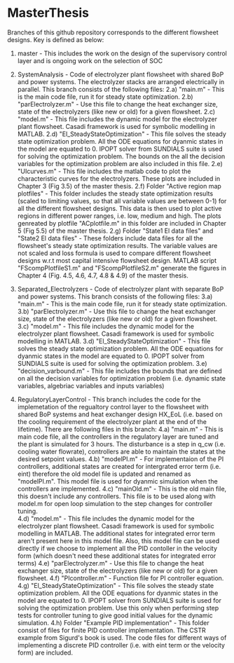 # MasterThesis
Branches of this github repository corresponds to the different flowsheet designs. Key is defined as below:
1.	master - This includes the work on the design of the supervisory control layer and is ongoing work on the selection of SOC 

2. SystemAnalysis - Code of electrolyzer plant flowsheet with shared BoP and power systems. The electrolyzer stacks are arranged electrically in parallel. This branch consists of the following files: 
2.a) "main.m" - This is the main code file, run it for steady state optimization. 
2.b) "parElectrolyzer.m" - Use this file to change the heat exchanger size, state of the electrolyzers (like new or old) for a given flowsheet. 
2.c) "model.m" - This file includes the dynamic model for the electrolyzer plant flowsheet. Casadi framework is used for symbolic modelling in MATLAB. 
2.d) "El_SteadyStateOptimization" - This file solves the steady state optimization problem. All the ODE equations for dyanmic states in the model are equated to 0. IPOPT solver from SUNDIALS suite is used for solving the optimization problem. The bounds on the all the decision variables for the optimization problem are also included in this file.
2.e) "UIcurves.m" - This file includes the matlab code to plot the characteristic curves for the electrolyzers. These plots are included in Chapter 3 (Fig 3.5) of the master thesis. 
2.f) Folder "Active region map plotfiles" - This folder includes the steady state optimization results (scaled to limiting values, so that all variable values are between 0-1) for all the different flowsheet designs. This data is then used to plot active regions in different power ranges, i.e. low, medium and high. The plots genreated by plotfile "ACplotfile.m" in this folder are included in Chapter 5 (Fig 5.5) of the master thesis.
2.g) Folder "State1 El data files" and "State2 El data files" - These folders include data files for all the flowsheet's steady state optimization results. The variable values are not scaled and loss formula is used to compare different flowsheet designs w.r.t most capital intensive flowsheet design. MATLAB script "FScompPlotfileS1.m" and "FScompPlotfileS2.m" generate the figures in Chapter 4 (Fig. 4.5, 4.6, 4.7, 4.8 & 4.9) of the master thesis.

3.	Separated_Electrolyzers - Code of electrolyzer plant with separate BoP and power systems. This branch consists of the following files: 
3.a) "main.m" - This is the main code file, run it for steady state optimization. 
3.b) "parElectrolyzer.m" - Use this file to change the heat exchanger size, state of the electrolyzers (like new or old) for a given flowsheet. 
3.c) "model.m" - This file includes the dynamic model for the electrolyzer plant flowsheet. Casadi framework is used for symbolic modelling in MATLAB. 
3.d) "El_SteadyStateOptimization" - This file solves the steady state optimization problem. All the ODE equations for dyanmic states in the model are equated to 0. IPOPT solver from SUNDIALS suite is used for solving the optimization problem. 
3.e) "decision_varbound.m" - This file includes the bounds that are defined on all the decision variables for optimization problem (i.e. dynamic state variables, algebriac variables and inputs variables)

4. RegulatoryLayerControl - This branch includes the code for the implemetation of the regualtory control layer to the flowsheet with shared BoP systems and heat exchanger design HX_EoL (i.e. based on the cooling requirement of the electrolyzer plant at the end of the lifetime). There are following files in this branch:
4.a) "main.m" - This is main code file, all the controllers in the regulatory layer are tuned and the plant is simulated for 3 hours. The disturbance is a step in q_cw (i.e. cooling water flowrate), controllers are able to maintain the states at the desired setpoint values.
4.b) "modelPI.m" - For implementaion of the PI controllers, additional states are created for intergrated error term (i.e. eint) therefore the old model file is updated and renamed as "modelPI.m". This model file is used for dyanmic simulation when the controllers are implemented.
4.c) "mainOld.m" - This is the old main file, this doesn't include any controllers. This file is to be used along with model.m for open loop simulation to the step changes for controller tuning.  
4.d) "model.m" - This file includes the dynamic model for the electrolyzer plant flowsheet. Casadi framework is used for symbolic modelling in MATLAB. The additional states for integrated error term aren't present here in this model file. Also, this model file can be used directly if we choose to implement all the PID contoller in the velocity form (which doesn't need these additional states for integrated error terms)
4.e) "parElectrolyzer.m" - Use this file to change the heat exchanger size, state of the electrolyzers (like new or old) for a given flowsheet. 
4.f) "PIcontroller.m" - Function file for PI controller equation.
4.g) "El_SteadyStateOptimization" - This file solves the steady state optimization problem. All the ODE equations for dyanmic states in the model are equated to 0. IPOPT solver from SUNDIALS suite is used for solving the optimization problem. Use this only when performing step tests for controller tuning to give good initial values for the dynamic simulation.
4.h) Folder "Example PID implementation" - This folder consist of files for finite PID controller implementation. The CSTR example from Sigurd's book is used. The code files for different ways of implementing a discrete PID controller (i.e. with eint term or the velocity form) are included.
